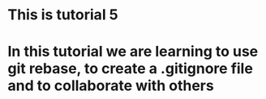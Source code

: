 # This is tutorial 5
# In this tutorial we are learning to use git rebase, to create a .gitignore file and to collaborate with others